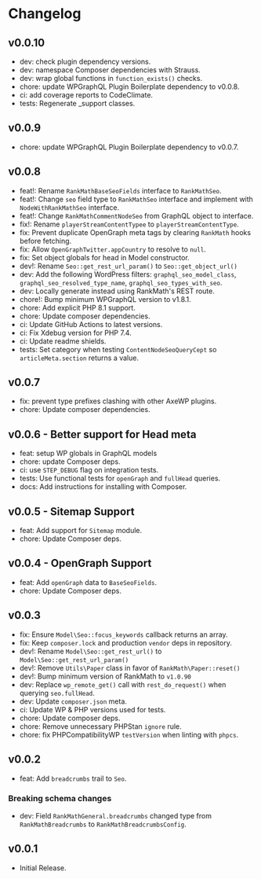 # Changelog

## v0.0.10
- dev: check plugin dependency versions.
- dev: namespace Composer dependencies with Strauss.
- dev: wrap global functions in `function_exists()` checks.
- chore: update WPGraphQL Plugin Boilerplate dependency to v0.0.8.
- ci: add coverage reports to CodeClimate.
- tests: Regenerate _support classes.

## v0.0.9
- chore: update WPGraphQL Plugin Boilerplate dependency to v0.0.7.

## v0.0.8
- feat!: Rename `RankMathBaseSeoFields` interface to `RankMathSeo`.
- feat!: Change `seo` field type to `RankMathSeo` interface and implement with `NodeWithRankMathSeo` interface.
- feat!: Change `RankMathCommentNodeSeo` from GraphQL object to interface.
- fix!: Rename `playerStreamContentTypee` to `playerStreamContentType`.
- fix: Prevent duplicate OpenGraph meta tags by clearing `RankMath` hooks before fetching.
- fix: Allow `OpenGraphTwitter.appCountry` to resolve to `null`.
- fix: Set object globals for head in Model constructor.
- dev!: Rename `Seo::get_rest_url_param()` to `Seo::get_object_url()`
- dev: Add the following WordPress filters: `graphql_seo_model_class`, `graphql_seo_resolved_type_name`, `graphql_seo_types_with_seo`.
- dev: Locally generate <head> instead using RankMath's REST route.
- chore!: Bump minimum WPGraphQL version to v1.8.1.
- chore: Add explicit PHP 8.1 support.
- chore: Update composer dependencies.
- ci: Update GitHub Actions to latest versions.
- ci: Fix Xdebug version for PHP 7.4.
- ci: Update readme shields.
- tests: Set category when testing `ContentNodeSeoQueryCept` so `articleMeta.section` returns a value.

## v0.0.7
- fix: prevent type prefixes clashing with other AxeWP plugins.
- chore: Update composer dependencies.

## v0.0.6 - Better support for Head meta
- feat: setup WP globals in GraphQL models
- chore: update Composer deps.
- ci: use `STEP_DEBUG` flag on integration tests.
- tests: Use functional tests for `openGraph` and `fullHead` queries.
- docs: Add instructions for installing with Composer.

## v0.0.5 - Sitemap Support
- feat: Add support for `Sitemap` module.
- chore: Update Composer deps.

## v0.0.4 - OpenGraph Support
- feat: Add `openGraph` data to `BaseSeoFields`.
- chore: Update Composer deps. 

## v0.0.3
- fix: Ensure `Model\Seo::focus_keywords` callback returns an array.
- fix: Keep `composer.lock` and production `vendor` deps in repository.
- dev!: Rename `Model\Seo::get_rest_url()` to `Model\Seo::get_rest_url_param()`
- dev!: Remove `Utils\Paper` class in favor of `RankMath\Paper::reset()`
- dev!: Bump minimum version of RankMath to `v1.0.90`
- dev: Replace `wp_remote_get()` call with `rest_do_request()` when querying `seo.fullHead`.
- dev: Update `composer.json` meta.
- ci: Update WP & PHP versions used for tests.
- chore: Update composer deps.
- chore: Remove unnecessary PHPStan `ignore` rule.
- chore: fix PHPCompatibilityWP `testVersion` when linting with `phpcs`.

## v0.0.2
- feat: Add `breadcrumbs` trail to `Seo`.

### Breaking schema changes
- dev: Field `RankMathGeneral.breadcrumbs` changed type from `RankMathBreadcrumbs` to `RankMathBreadcrumbsConfig`.

## v0.0.1
- Initial Release.

